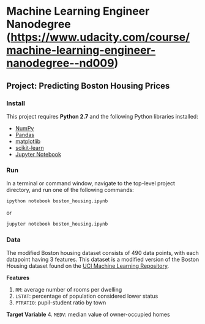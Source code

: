# Machine Learning Engineer Nanodegree (https://www.udacity.com/course/machine-learning-engineer-nanodegree--nd009)
## Project: Predicting Boston Housing Prices

### Install

This project requires **Python 2.7** and the following Python libraries installed:

- [NumPy](http://www.numpy.org/)
- [Pandas](http://pandas.pydata.org/)
- [matplotlib](http://matplotlib.org/)
- [scikit-learn](http://scikit-learn.org/stable/)
-  [Jupyter Notebook](http://ipython.org/notebook.html)

### Run

In a terminal or command window, navigate to the top-level project directory,  and run one of the following commands:

```bash
ipython notebook boston_housing.ipynb
```  
or
```bash
jupyter notebook boston_housing.ipynb
```


### Data

The modified Boston housing dataset consists of 490 data points, with each datapoint having 3 features. This dataset is a modified version of the Boston Housing dataset found on the [UCI Machine Learning Repository](https://archive.ics.uci.edu/ml/datasets/Housing).

**Features**
1.  `RM`: average number of rooms per dwelling
2. `LSTAT`: percentage of population considered lower status
3. `PTRATIO`: pupil-student ratio by town

**Target Variable**
4. `MEDV`: median value of owner-occupied homes
